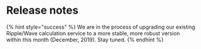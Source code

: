 # Release notes

{% hint style="success" %}
We are in the process of upgrading our existing Ripple/Wave calculation service to a more stable, more robust version within this month \(December, 2019\). Stay tuned.
{% endhint %}


